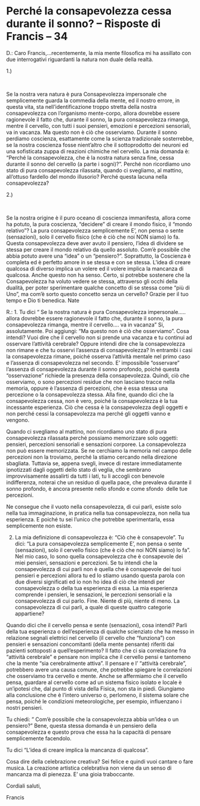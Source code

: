 # Perché la consapevolezza cessa durante il sonno? – Risposte di Francis – 34

D.: Caro Francis,&hellip;recentemente, la mia mente filosofica mi ha assillato con due interrogativi riguardanti la natura non duale della realt&agrave;.

1.)

&nbsp; 

Se la nostra vera natura &egrave; pura Consapevolezza impersonale che semplicemente guarda la commedia della mente, ed il nostro errore, in questa vita, sta nell&rsquo;identificazione troppo stretta della nostra consapevolezza con l&rsquo;organismo mente-corpo, allora dovrebbe essere ragionevole il fatto che, durante il sonno, la pura consapevolezza rimanga, mentre il cervello, con tutti i suoi pensieri, emozioni e percezioni sensoriali, va in vacanza. Ma questo non &egrave; ci&ograve; che osserviamo. Durante il sonno perdiamo coscienza, esattamente come la scienza tradizionale sosterrebbe, se la nostra coscienza fosse nient&rsquo;altro che il sottoprodotto dei neuroni ed una sofisticata zuppa di reazioni chimiche nel cervello. La mia domanda &egrave;: &ldquo;Perch&eacute; la consapevolezza, che &egrave; la nostra natura senza fine, cessa durante il sonno del cervello (a parte i sogni)?&rdquo;. Perch&eacute; non ricordiamo uno stato di pura consapevolezza rilassata, quando ci svegliamo, al mattino, all&rsquo;ottuso fardello del mondo illusorio? Perch&eacute; questa lacuna nella consapevolezza?

2.)

&nbsp; 

Se la nostra origine &egrave; il puro oceano di coscienza immanifesta, allora come ha potuto, la pura coscienza, &ldquo;decidere&rdquo; di creare il mondo fisico, il &ldquo;mondo relativo&rdquo;? La pura consapevolezza semplicemente E&rsquo;, non pensa o sente (sensazioni), solo il cervello fisico (che &egrave; ci&ograve; che noi NON siamo) lo fa. Questa consapevolezza deve aver avuto il pensiero, l&rsquo;idea di dividere se stessa per creare il mondo relativo da quello assoluto. Com&rsquo;&egrave; possibile che abbia potuto avere una &ldquo;idea&rdquo; o un &ldquo;pensiero?&rdquo;. Soprattutto, la Coscienza &egrave; completa ed &egrave; perfetto amore in se stessa e con se stessa. L&rsquo;idea di creare qualcosa di diverso implica un volere ed il volere implica la mancanza di qualcosa. Anche questo non ha senso. Certo, si potrebbe sostenere che la Consapevolezza ha voluto vedere se stessa, attraverso gli occhi della dualit&agrave;, per poter sperimentare qualche concetto di se stessa come &ldquo;pi&ugrave; di Uno&rdquo;, ma com&rsquo;&egrave; sorto questo concetto senza un cervello? Grazie per il tuo tempo e Dio ti benedica. Nate

R.: 1. Tu dici &ldquo; Se la nostra natura &egrave; pura Consapevolezza impersonale&hellip;.. allora dovrebbe essere ragionevole il fatto che, durante il sonno, la pura consapevolezza rimanga, mentre il cervello&hellip;. va in vacanza&rdquo; Si, assolutamente. Poi aggiungi: &ldquo;Ma questo non &egrave; ci&ograve; che osserviamo&rdquo;. Cosa intendi? Vuoi dire che il cervello non si prende una vacanza e tu continui ad osservare l&rsquo;attivit&agrave; cerebrale? Oppure intendi dire che la consapevolezza non rimane e che tu osservi l&rsquo;assenza di consapevolezza? In entrambi i casi la consapevolezza rimane, poich&eacute; osserva l&rsquo;attivit&agrave; mentale nel primo caso e l&rsquo;assenza di consapevolezza nel secondo. E&rsquo; impossibile &ldquo;osservare&rdquo; l&rsquo;assenza di consapevolezza durante il sonno profondo, poich&eacute; questa &ldquo;osservazione&rdquo; richiede la presenza della consapevolezza. Quindi, ci&ograve; che osserviamo, o sono percezioni residue che non lasciano tracce nella memoria, oppure &egrave; l&rsquo;assenza di percezioni, che &egrave; essa stessa una percezione o la consapevolezza stessa. Alla fine, quando dici che la consapevolezza cessa, non &egrave; vero, poich&eacute; la consapevolezza &egrave; la tua incessante esperienza. Ci&ograve; che cessa &egrave; la consapevolezza degli oggetti e non perch&eacute; cessi la consapevolezza ma perch&eacute; gli oggetti vanno e vengono.

Quando ci svegliamo al mattino, non ricordiamo uno stato di pura consapevolezza rilassata perch&eacute; possiamo memorizzare solo oggetti: pensieri, percezioni sensoriali e sensazioni corporee. La consapevolezza non pu&ograve; essere memorizzata. Se ne cerchiamo la memoria nel campo delle percezioni non la troviamo, perch&eacute; la stiamo cercando nella direzione sbagliata. Tuttavia se, appena svegli, invece di restare immediatamente ipnotizzati dagli oggetti dello stato di veglia, che sembrano improvvisamente assalirti da tutti i lati, tu li accogli con benevole indifferenza, noterai che un residuo di quella pace, che prevaleva durante il sonno profondo, &egrave; ancora presente nello sfondo e come sfondo&nbsp; delle tue percezioni.

Ne consegue che il vuoto nella consapevolezza, di cui parli, esiste solo nella tua immaginazione, in pratica nella tua consapevolezza, non nella tua esperienza. E poich&eacute; tu sei l&rsquo;unico che potrebbe sperimentarla, essa semplicemente non esiste.

2. La mia definizione di consapevolezza &egrave;: &ldquo;Ci&ograve; che &egrave; consapevole&rdquo;. Tu dici: &ldquo;La pura consapevolezza semplicemente E&rsquo;, non pensa o sente (sensazioni), solo il cervello fisico (che &egrave; ci&ograve; che noi NON siamo) lo fa&rdquo;. Nel mio caso, Io sono quella consapevolezza che &egrave; consapevole dei miei pensieri, sensazioni e percezioni. Se tu intendi che la consapevolezza di cui parli non &egrave; quella che &egrave; consapevole dei tuoi pensieri e percezioni allora tu ed Io stiamo usando questa parola con due diversi significati ed io non ho idea di ci&ograve; che intendi per consapevolezza o della tua esperienza di essa. La mia esperienza comprende i pensieri, le sensazioni, le percezioni sensoriali e la consapevolezza di cui parlo. Fine. Niente di pi&ugrave;, niente di meno. La consapevolezza di cui parli, a quale di queste quattro categorie appartiene?

Quando dici che il cervello pensa e sente (sensazioni), cosa intendi? Parli della tua esperienza o dell&rsquo;esperienza di qualche scienziato che ha messo in relazione segnali elettrici nel cervello (il cervello che &ldquo;funziona&rdquo;) con pensieri e sensazioni concomitanti (della mente pensante) riferiti dai pazienti sottoposti a quell&rsquo;esperimento? Il fatto che ci sia correlazione fra &ldquo;attivit&agrave; cerebrale&rdquo; e pensare non implica che il cervello pensi e tantomeno che la mente &ldquo;sia cerebralmente attiva&rdquo;. Il pensare e l&rsquo; &ldquo;attivit&agrave; cerebrale&rdquo;, potrebbero avere una causa comune, che potrebbe spiegare le correlazioni che osserviamo tra cervello e mente. Anche se affermiamo che il cervello pensa, guardare al cervello come ad un sistema fisico isolato e locale &egrave; un&rsquo;ipotesi che, dal punto di vista della Fisica, non sta in piedi. Giungiamo alla conclusione che &egrave; l&rsquo;intero universo o, perlomeno, il sistema solare che pensa, poich&eacute; le condizioni meteorologiche, per esempio, influenzano i nostri pensieri.

Tu chiedi: &rdquo; Com&rsquo;&egrave; possibile che la consapevolezza abbia un&rsquo;idea o un pensiero?&rdquo; Bene, questa stessa domanda &egrave; un pensiero della consapevolezza e questo prova che essa ha la capacit&agrave; di pensare semplicemente facendolo.

Tu dici &ldquo;L&rsquo;idea di creare implica la mancanza di qualcosa&rdquo;.

Cosa dire della celebrazione creativa? Sei felice e quindi vuoi cantare o fare musica. La creazione artistica celebrativa non viene da un senso di mancanza ma di pienezza. E&rsquo; una gioia traboccante.

Cordiali saluti,

Francis

